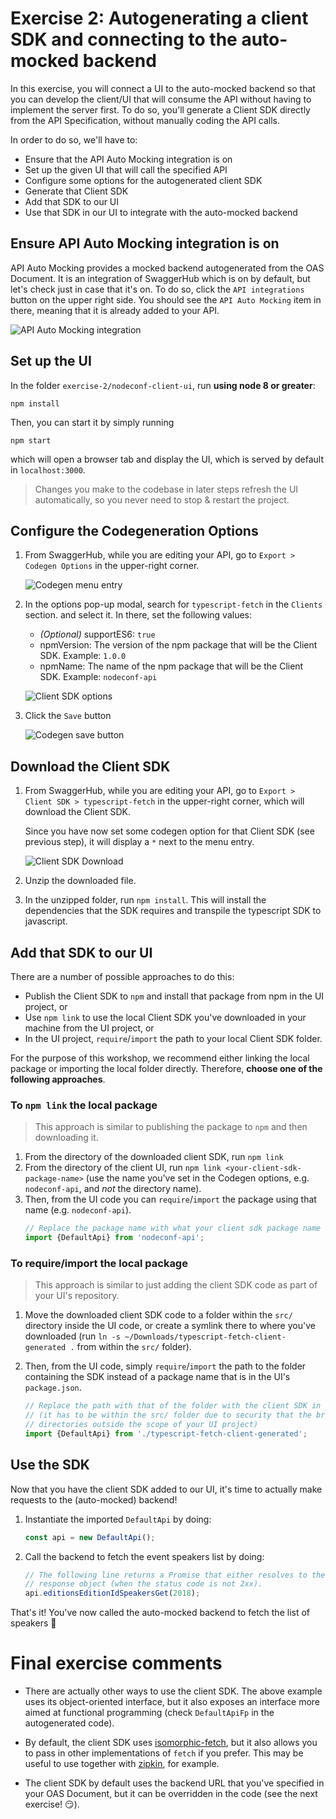 # Exercise 2: Autogenerating a client SDK and connecting to the auto-mocked backend

In this exercise, you will connect a UI to the auto-mocked backend so that you can develop the client/UI that will
consume the API without having to implement the server first. To do so, you'll generate a Client SDK directly from
the API Specification, without manually coding the API calls.

In order to do so, we'll have to:
- Ensure that the API Auto Mocking integration is on
- Set up the given UI that will call the specified API
- Configure some options for the autogenerated client SDK
- Generate that Client SDK
- Add that SDK to our UI
- Use that SDK in our UI to integrate with the auto-mocked backend

## Ensure API Auto Mocking integration is on

API Auto Mocking provides a mocked backend autogenerated from the OAS Document. It is an integration of SwaggerHub which
is on by default, but let's check just in case that it's on. To do so, click the `API integrations` button on the upper
right side. You should see the `API Auto Mocking` item in there, meaning that it is already added to your API.

![API Auto Mocking integration](./assets/api-auto-mocking-integration.jpg)

## Set up the UI

In the folder `exercise-2/nodeconf-client-ui`, run **using node 8 or greater**:
```
npm install
```

Then, you can start it by simply running
```
npm start
```

which will open a browser tab and display the UI, which is served by default in `localhost:3000`.

> Changes you make to the codebase in later steps refresh the UI automatically, so you never need to stop & restart the
project.

## Configure the Codegeneration Options

1. From SwaggerHub, while you are editing your API, go to `Export > Codegen Options` in the upper-right corner.

    ![Codegen menu entry](./assets/codegen-menu-entry.jpg)

2. In the options pop-up modal, search for `typescript-fetch` in the `Clients` section. and select it. In there, set the
following values:
    - _(Optional)_ supportES6: `true`
    - npmVersion: The version of the npm package that will be the Client SDK. Example: `1.0.0`
    - npmName: The name of the npm package that will be the Client SDK. Example: `nodeconf-api`

    ![Client SDK options](./assets/client-sdk-options.jpg)

3. Click the `Save` button

    ![Codegen save button](./assets/codegen-save-button.jpg)

## Download the Client SDK

1. From SwaggerHub, while you are editing your API, go to `Export > Client SDK > typescript-fetch` in the upper-right
corner, which will download the Client SDK.

    Since you have now set some codegen option for that Client SDK (see previous step), it will display a `*` next to
    the menu entry.

    ![Client SDK Download](./assets/client-sdk-download.jpg)

2. Unzip the downloaded file.

3. In the unzipped folder, run `npm install`. This will install the dependencies that the SDK requires and transpile the
typescript SDK to javascript.

## Add that SDK to our UI

There are a number of possible approaches to do this:
- Publish the Client SDK to `npm` and install that package from npm in the UI project, or
- Use `npm link` to use the local Client SDK you've downloaded in your machine from the UI project, or
- In the UI project, `require`/`import` the path to your local Client SDK folder.

For the purpose of this workshop, we recommend either linking the local package or importing the local folder directly.
Therefore, **choose one of the following approaches**.

### To `npm link` the local package

> This approach is similar to publishing the package to `npm` and then downloading it.

1. From the directory of the downloaded client SDK, run `npm link`
1. From the directory of the client UI, run `npm link <your-client-sdk-package-name>` (use the name you've set in the
Codegen options, e.g. `nodeconf-api`, and *not* the directory name).
1. Then, from the UI code you can `require`/`import` the package using that name (e.g. `nodeconf-api`).
    ```js
    // Replace the package name with what your client sdk package name
    import {DefaultApi} from 'nodeconf-api';
    ```

### To require/import the local package

> This approach is similar to just adding the client SDK code as part of your UI's repository.

1. Move the downloaded client SDK code to a folder within the `src/` directory inside the UI code, or create a symlink
there to where you've downloaded (run `ln -s ~/Downloads/typescript-fetch-client-generated .` from within the `src/`
folder).
1. Then, from the UI code, simply `require`/`import` the path to the folder containing the SDK instead of a
package name that is in the UI's `package.json`.

    ```js
    // Replace the path with that of the folder with the client SDK in your machine
    // (it has to be within the src/ folder due to security that the browser imposes, so you cannot import files from
    // directories outside the scope of your UI project)
    import {DefaultApi} from './typescript-fetch-client-generated';
    ```

## Use the SDK

Now that you have the client SDK added to our UI, it's time to actually make requests to the (auto-mocked) backend!

1. Instantiate the imported `DefaultApi` by doing:
    ```js
    const api = new DefaultApi();
    ```
1. Call the backend to fetch the event speakers list by doing:
   ```js
   // The following line returns a Promise that either resolves to the response body, or rejects with the entire
   // response object (when the status code is not 2xx).
   api.editionsEditionIdSpeakersGet(2018);
   ```

That's it! You've now called the auto-mocked backend to fetch the list of speakers :tada:

# Final exercise comments

- There are actually other ways to use the client SDK. The above example uses its object-oriented interface, but it also
exposes an interface more aimed at functional programming (check `DefaultApiFp` in the autogenerated code).

- By default, the client SDK uses [isomorphic-fetch](https://www.npmjs.com/package/portable-fetch), but it also allows
you to pass in other implementations of `fetch` if you prefer. This may be useful to use together with
[zipkin](https://www.npmjs.com/package/zipkin-instrumentation-fetch), for example.

- The client SDK by default uses the backend URL that you've specified in your OAS Document, but it can be overridden in
the code (see the next exercise! :smirk:).
